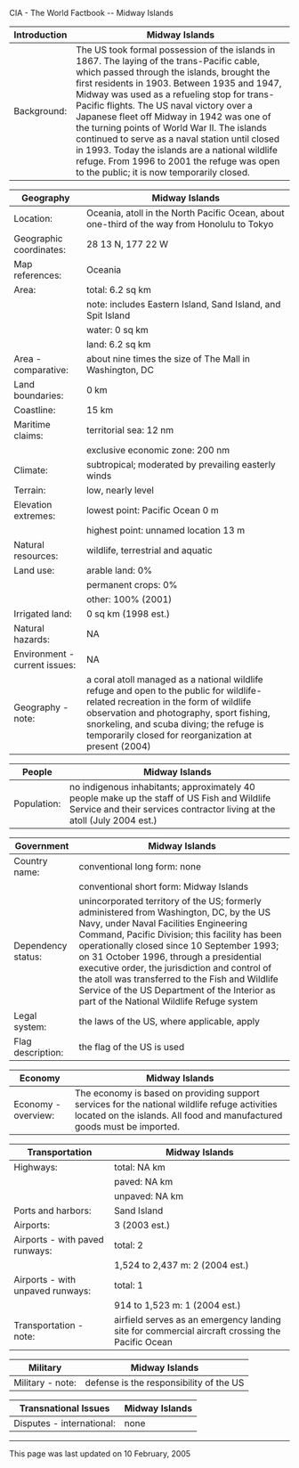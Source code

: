 CIA - The World Factbook -- Midway Islands

| Introduction | Midway Islands |
| --- | --- |
| Background: | The US took formal possession of the islands in 1867. The laying of the trans-Pacific cable, which passed through the islands, brought the first residents in 1903. Between 1935 and 1947, Midway was used as a refueling stop for trans-Pacific flights. The US naval victory over a Japanese fleet off Midway in 1942 was one of the turning points of World War II. The islands continued to serve as a naval station until closed in 1993. Today the islands are a national wildlife refuge. From 1996 to 2001 the refuge was open to the public; it is now temporarily closed. |

| Geography | Midway Islands |
| --- | --- |
| Location: | Oceania, atoll in the North Pacific Ocean, about one-third of the way from Honolulu to Tokyo |
| Geographic coordinates: | 28 13 N, 177 22 W |
| Map references: | Oceania |
| Area: | total: 6.2 sq km |
| | note: includes Eastern Island, Sand Island, and Spit Island |
| | water: 0 sq km |
| | land: 6.2 sq km |
| Area - comparative: | about nine times the size of The Mall in Washington, DC |
| Land boundaries: | 0 km |
| Coastline: | 15 km |
| Maritime claims: | territorial sea: 12 nm |
| | exclusive economic zone: 200 nm |
| Climate: | subtropical; moderated by prevailing easterly winds |
| Terrain: | low, nearly level |
| Elevation extremes: | lowest point: Pacific Ocean 0 m |
| | highest point: unnamed location 13 m |
| Natural resources: | wildlife, terrestrial and aquatic |
| Land use: | arable land: 0% |
| | permanent crops: 0% |
| | other: 100% (2001) |
| Irrigated land: | 0 sq km (1998 est.) |
| Natural hazards: | NA |
| Environment - current issues: | NA |
| Geography - note: | a coral atoll managed as a national wildlife refuge and open to the public for wildlife-related recreation in the form of wildlife observation and photography, sport fishing, snorkeling, and scuba diving; the refuge is temporarily closed for reorganization at present (2004) |

| People | Midway Islands |
| --- | --- |
| Population: | no indigenous inhabitants; approximately 40 people make up the staff of US Fish and Wildlife Service and their services contractor living at the atoll (July 2004 est.) |

| Government | Midway Islands |
| --- | --- |
| Country name: | conventional long form: none |
| | conventional short form: Midway Islands |
| Dependency status: | unincorporated territory of the US; formerly administered from Washington, DC, by the US Navy, under Naval Facilities Engineering Command, Pacific Division; this facility has been operationally closed since 10 September 1993; on 31 October 1996, through a presidential executive order, the jurisdiction and control of the atoll was transferred to the Fish and Wildlife Service of the US Department of the Interior as part of the National Wildlife Refuge system |
| Legal system: | the laws of the US, where applicable, apply |
| Flag description: | the flag of the US is used |

| Economy | Midway Islands |
| --- | --- |
| Economy - overview: | The economy is based on providing support services for the national wildlife refuge activities located on the islands. All food and manufactured goods must be imported. |

| Transportation | Midway Islands |
| --- | --- |
| Highways: | total: NA km |
| | paved: NA km |
| | unpaved: NA km |
| Ports and harbors: | Sand Island |
| Airports: | 3 (2003 est.) |
| Airports - with paved runways: | total: 2 |
| | 1,524 to 2,437 m: 2 (2004 est.) |
| Airports - with unpaved runways: | total: 1 |
| | 914 to 1,523 m: 1 (2004 est.) |
| Transportation - note: | airfield serves as an emergency landing site for commercial aircraft crossing the Pacific Ocean |

| Military | Midway Islands |
| --- | --- |
| Military - note: | defense is the responsibility of the US |

| Transnational Issues | Midway Islands |
| --- | --- |
| Disputes - international: | none |

---
This page was last updated on 10 February, 2005                      